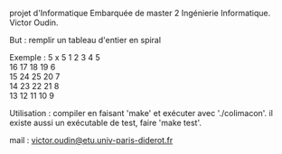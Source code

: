 projet d'Informatique Embarquée de master 2 Ingénierie Informatique.
Victor Oudin.

But : remplir un tableau d'entier en spiral

Exemple : 5 x 5
1	2	3	4	5	
16	17	18	19	6	
15	24	25	20	7	
14	23	22	21	8	
13	12	11	10	9

Utilisation : compiler en faisant 'make' et exécuter avec './colimacon'.
il existe aussi un exécutable de test, faire 'make test'.

mail : victor.oudin@etu.univ-paris-diderot.fr
